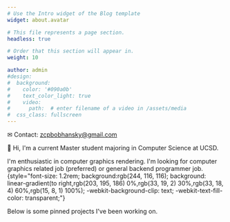 ```yaml
---
# Use the Intro widget of the Blog template
widget: about.avatar

# This file represents a page section.
headless: true

# Order that this section will appear in.
weight: 10

author: admin
#design:
#  background:
#    color: '#090a0b'
#    text_color_light: true
#    video:
#      path:  # enter filename of a video in /assets/media
#  css_class: fullscreen
---
```


✉ Contact: zcpbobhansky@gmail.com

👋 Hi, I'm a current Master student majoring in Computer Science at UCSD. 

I'm enthusiastic in computer graphics rendering. I'm looking for computer graphics related job (preferred) or general backend programmer job.
{style="font-size: 1.2rem; background:rgb(244, 116, 116); background: linear-gradient(to right,rgb(203, 195, 186) 0%,rgb(33, 19, 2) 30%,rgb(33, 18, 4) 60%,rgb(15, 8, 1) 100%); -webkit-background-clip: text; -webkit-text-fill-color: transparent;"}

Below is some pinned projects I've been working on.

